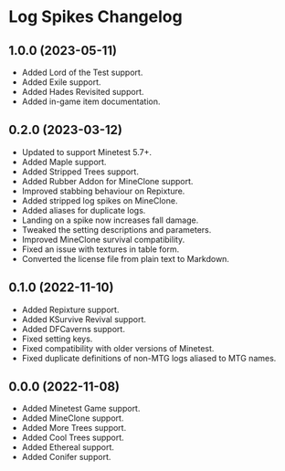 Log Spikes Changelog
====================

1.0.0 (2023-05-11)
------------------

- Added Lord of the Test support.
- Added Exile support.
- Added Hades Revisited support.
- Added in-game item documentation.


0.2.0 (2023-03-12)
------------------

- Updated to support Minetest 5.7+.
- Added Maple support.
- Added Stripped Trees support.
- Added Rubber Addon for MineClone support.
- Improved stabbing behaviour on Repixture.
- Added stripped log spikes on MineClone.
- Added aliases for duplicate logs.
- Landing on a spike now increases fall damage.
- Tweaked the setting descriptions and parameters.
- Improved MineClone survival compatibility.
- Fixed an issue with textures in table form.
- Converted the license file from plain text to Markdown.


0.1.0 (2022-11-10)
------------------

- Added Repixture support.
- Added KSurvive Revival support.
- Added DFCaverns support.
- Fixed setting keys.
- Fixed compatibility with older versions of Minetest.
- Fixed duplicate definitions of non-MTG logs aliased to MTG names.


0.0.0 (2022-11-08)
------------------

- Added Minetest Game support.
- Added MineClone support.
- Added More Trees support.
- Added Cool Trees support.
- Added Ethereal support.
- Added Conifer support.
